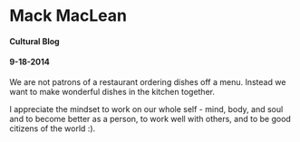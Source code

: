 <!-- This template is in markdown, not html, so
  it will not render beautifully when you copy and
  paste it into your github.io site, but it will at
  least be published. Next week you'll be creating a
  blog template using HTML and CSS and you'll be able
  to copy and paste the blog posts from week 1 in there
  to make them pretty next week.

  For now, please replace the title, subtitle (if desired),
  and date with the text you would like. Markdown is pretty
  simple, so you can just feel free to type. =) -->


# Mack MacLean
#### Cultural Blog
#### 9-18-2014

We are not patrons of a restaurant ordering dishes off a menu.
Instead we want to make wonderful dishes in the kitchen together.

I appreciate the mindset to work on our whole self - mind, body, and soul and to become better as a person, to work well with others, and to be good citizens of the world :).




